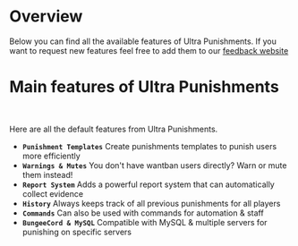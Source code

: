 # Overview
Below you can find all the available features of Ultra Punishments. If you want to request new features feel free to add them to our [feedback website](https://feedback.techscode.com/t/ultra-punishments)

# Main features of Ultra Punishments
<br>

Here are all the default features from Ultra Punishments.
<br>

* **`Punishment Templates`**
  Create punishments templates to punish users more efficiently
* **`Warnings & Mutes`**
  You don't have wantban users directly? Warn or mute them instead!
* **`Report System`**
  Adds a powerful report system that can automatically collect evidence
* **`History`**
  Always keeps track of all previous punishments for all players
* **`Commands`**
  Can also be used with commands for automation & staff
* **`BungeeCord & MySQL`**
  Compatible with MySQL & multiple servers for punishing on specific servers
    